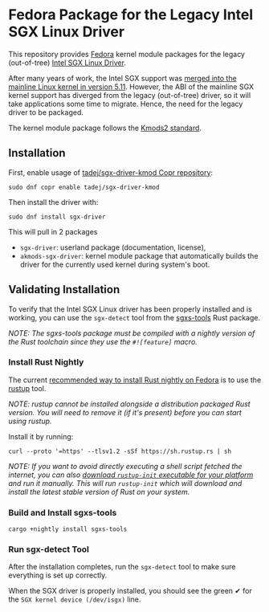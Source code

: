 # Fedora Package for the Legacy Intel SGX Linux Driver

This repository provides [Fedora] kernel module packages for the legacy
(out-of-tree) [Intel SGX Linux Driver].

After many years of work, the Intel SGX support was [merged into the mainline
Linux kernel in version 5.11][upstream-5.11].
However, the ABI of the mainline SGX kernel support has diverged from the legacy
(out-of-tree) driver, so it will take applications some time to migrate. Hence,
the need for the legacy driver to be packaged.

The kernel module package follows the [Kmods2 standard].

## Installation

First, enable usage of [tadej/sgx-driver-kmod Copr repository][copr-repo]:

```
sudo dnf copr enable tadej/sgx-driver-kmod
```

Then install the driver with:

```
sudo dnf install sgx-driver
```

This will pull in 2 packages

- `sgx-driver`: userland package (documentation, license),
- `akmods-sgx-driver`: kernel module package that automatically builds the
  driver for the currently used kernel during system's boot.

## Validating Installation

To verify that the Intel SGX Linux driver has been properly installed and is
working, you can use the `sgx-detect` tool from the [sgxs-tools] Rust package.

_NOTE: The sgxs-tools package must be compiled with a nightly version of the
Rust toolchain since they use the `#![feature]` macro._

### Install Rust Nightly

The current [recommended way to install Rust nightly on Fedora][
fedora-rust-nightly] is to use the [rustup] tool.

_NOTE: rustup cannot be installed alongside a distribution packaged Rust
version. You will need to remove it (if it's present) before you can start using
rustup._

Install it by running:

```
curl --proto '=https' --tlsv1.2 -sSf https://sh.rustup.rs | sh
```

_NOTE: If you want to avoid directly executing a shell script fetched the
internet, you can also [download `rustup-init` executable for your platform][
rustup-init-download] and run it manually. This will run `rustup-init` which
will download and install the latest stable version of Rust on your system._

### Build and Install sgxs-tools

```
cargo +nightly install sgxs-tools
```

### Run sgx-detect Tool

After the installation completes, run the `sgx-detect` tool to make sure
everything is set up correctly.

When the SGX driver is properly installed, you should see the green ✔ for the
`SGX kernel device (/dev/isgx)` line.

[Fedora]: https://getfedora.org/
[Intel SGX Linux Driver]: https://github.com/intel/linux-sgx-driver
[upstream-5.11]:
  https://www.phoronix.com/scan.php?page=news_item&px=Intel-SGX-Linux-5.11
[Kmods2 standard]: https://rpmfusion.org/Packaging/KernelModules/Kmods2
[copr-repo]: https://copr.fedorainfracloud.org/coprs/tadej/sgx-driver-kmod/
[sgxs-tools]: https://lib.rs/crates/sgxs-tools
[fedora-rust-nightly]:
  https://github.com/developer-portal/content/blob/master/tech/languages/rust/further-reading.md#other-useful-links
[rustup]: https://rustup.rs/
[rustup-init-download]:
  https://rust-lang.github.io/rustup/installation/other.html
